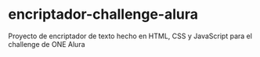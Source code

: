 # encriptador-challenge-alura
Proyecto de encriptador de texto hecho en HTML, CSS y JavaScript para el challenge de ONE Alura
